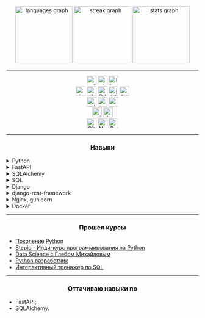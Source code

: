 
<div align="center">
  <img src="https://github-readme-stats.vercel.app/api/top-langs?username=Deyvidas&locale=en&hide_title=true&layout=compact&card_width=320&langs_count=6&theme=dark&hide_border=true&order=2" height="150" alt="languages graph"  />
  <img src="https://streak-stats.demolab.com?user=Deyvidas&locale=en&mode=daily&theme=dark&hide_border=true&border_radius=5&date_format=j%20M%5B%20Y%5D&order=3" height="150" alt="streak graph"  />
  <img src="https://github-readme-stats.vercel.app/api?username=Deyvidas&hide_title=true&hide_rank=true&show_icons=false&include_all_commits=true&count_private=true&disable_animations=true&theme=dark&locale=en&hide_border=true&order=1" height="150" alt="stats graph"  />
</div>

---

<div align="center">
  <img src="https://img.shields.io/badge/python-3670A0?style=flat&logo=python&logoColor=ffdd54" height="25" alt="python"/>
  <img src="https://img.shields.io/badge/shell_script-%23121011.svg?style=flat&logo=gnu-bash&logoColor=white" height="25" alt="shell_script"/>
  <img src="https://img.shields.io/badge/Linux-FCC624?style=flat&logo=linux&logoColor=black" height="25" alt="linux"/>
  <br>
  <img src="https://img.shields.io/badge/django-%23092E20.svg?style=flat&logo=django&logoColor=white" height="25" alt="django"/>
  <img src="https://img.shields.io/badge/JWT-black?style=flat&logo=JSON%20web%20tokens" height="25" alt="JWT"/>
  <img src="https://img.shields.io/badge/DJANGO-REST-ff1709?style=flat&logo=django&logoColor=white&color=ff1709&labelColor=gray" height="25" alt="DJANGO-REST"/>
  <img src="https://img.shields.io/badge/jinja-white.svg?style=flat&logo=jinja&logoColor=black" height="25" alt="jinja"/>
  <img src="https://img.shields.io/badge/bootstrap-%238511FA.svg?style=flat&logo=bootstrap&logoColor=white" height="25" alt="bootstrap"/>
  <br>
  <img src="https://img.shields.io/badge/sqlite-%2307405e.svg?style=flat&logo=sqlite&logoColor=white" height="25" alt="sqlite"/>
  <img src="https://img.shields.io/badge/postgres-%23316192.svg?style=flat&logo=postgresql&logoColor=white" height="25" alt="postgres"/>
  <img src="https://img.shields.io/badge/mysql-%2300000f.svg?style=flat&logo=mysql&logoColor=white" height="25" alt="mysql"/>
  <br>
  <img src="https://img.shields.io/badge/nginx-%23009639.svg?style=flat&logo=nginx&logoColor=white" height="25" alt="nginx"/>
  <img src="https://img.shields.io/badge/docker-%230db7ed.svg?style=flat&logo=docker&logoColor=white" height="25" alt="docker"/>
  <br>
  <img src="https://img.shields.io/badge/Git-fc6d26?style=flat&logo=git&logoColor=white" height="25" alt="Git"/>
  <img src="https://img.shields.io/badge/Notion-%23000000.svg?style=flat&logo=notion&logoColor=white" height="25" alt="Notion"/>
  <img src="https://img.shields.io/badge/Postman-FF6C37?style=flat&logo=postman&logoColor=white" height="25" alt="Postman"/>
</div>

---

<h3 align="center">Навыки</h3>

<details>
    <summary>Python</summary>

1. __Синтаксис языка:__
    - Python code style - уверенное владение;
    - PEP8 - уверенное владение;
    - Typed python - базовый уровень.
2. __Знаю структуры данных:__
    - встроенные структуры Python;
    - enum.Enum;
    - typing.NamedTuple;
    - typing.TypedDict;
    - односвязные, двусвязные списки.
3. __ООП - объектно-ориентированное-программирование:__
    - [tasks_about_oop;](https://github.com/Deyvidas/tasks_about_oop)
    - abc - базовое представление абстрактных классов.
4. __Функциональное программирование:__
    - декоратор - хорошее понимание принципа их работы.
5. __Хорошо понимаю:__
    - Почему важно писать тесты;
    - Как работает и зачем виртуальное окружение;
    - Как работать с переменными окружения из .env файла;
    - Как работать с модулями venv, poetry, mypy, flake8;
    - Как использовать пакеты re, sys, os, Path.

</details>

<details>
    <summary>FastAPI</summary>

1. __Могу:__
    - Разворачивать приложение используя FastAPI;
    - Создавать ручки для доступа к сущностям в БД посредством ORM SQLAlchemy;
    - Выполнять валидацию параметров и тела запроса посредством Pydantic;
    - Настраивать инфраструктуру для тестирования FastAPI в связке с SQLAlchemy;
    - Тестировать ручки посредством fastapi.testclient.TestClient и pytest.

</details>

<details>
    <summary>SQLAlchemy</summary>

1. __Могу:__
    - Описывать сущности используя декларативный и императивный способ описания;
    - Настраивать, создавать и применять миграции с помощью alembic;
    - Описывать сущности со связями, при этом исключать 1+N проблемы при запросах;
    - Описывать расширяемых менеджеров для упрощения описания запросов;
    - Налаживать инфраструктуру для тестирования, с тестовой БД (для изоляции
      тестов от рабочей БД);
    - Создать безопасную и поддерживаемую конфигурацию для подключения к БД.

</details>

<details>
    <summary>SQL</summary>

1. __Могу:__
    - Подключиться к серверам PostgreSQL и MySql;
    - Выполнять базовые и сложные запросы в БД.

</details>

<details>
    <summary>Django</summary>

1. __Могу:__
    - Написать back и front используя Django, jinja и bootstrap;
    - Использовать сигналы pre и post;
    - Использовать function based view и class based view;
    - Оптимизировать запросы через ORM (где это возможно);
    - Тестировать модули приложения используя модуль pytest-django;
    - Тестировать функционал приложения используя selenium;
    - Расширять модель пользователя и менять способ аутентификации пользователя;
    - Управлять встроенной административной панелью Django.
2. __Хорошо понимаю:__
    - Как Django работает с обрабатывает запросы клиента;
    - Как работают и зачем нужны миграции;
    - Как создать интерфейс для взаимодействия с проектом используя drf;
    - Как работать с документами и изображениями;
    - Что такое ленивость в QuerySet;
    - Как работает Django ORM;
    - Как пользоваться документацией Django.

</details>

<details>
    <summary>django-rest-framework</summary>

1. __Хорошо понимаю:__
    - Зачем приложению на Django необходим API;
    - Как использовать авторизацию по jwt-token;

</details>

<details>
    <summary>Nginx, gunicorn</summary>

1. __Умею:__
    - Пользоваться командной строкой sh, bash;
    - Работать с сервером на базе Unix;
    - Разворачивать Django приложение на удаленном сервере;
    - Ориентироваться в документацией Nginx;
    - Получать SSL сертификат используя утилиту certbot;
    - Настроить авто-обновление сертификата SSL, так-же через certbot.

2. __Могу:__
    - Конфигурировать Nginx:
        - конфигурация брандмауэра (что-бы сервер знал куда перенаправить запрос);
        - открывать порты (в конфигурационном файле Nginx);
        - перенаправлять запросы на gunicorn.
    - Конфигурировать gunicorn:
        - автозапуск(демонизация);
        - просмотр логов.

</details>

<details>
    <summary>Docker</summary>

1. __Умею:__
    - Ориентироваться в документации Docker и github-actions;
    - Создавать и запускать контейнеры на сервере через командную строку;
    - Разворачивать контейнеры как через Dockerfile так и через Docker-compose;
    - Пользоваться github-actions, для автоматизации процессов build&run на
      сервере, например после push-action запускать тесты на сервере;
    - Пользоваться модулями от [@appleboy](https://github.com/appleboy)
      например для оповещений об успешном build&run контейнеров на сервере.

2. __Могу:__
    - Писать простенькие sh скрипты.

</details>

---

<h3 align="center">Прошел курсы</h3>

- [Поколение Python](https://stepik.org/course/58852/syllabus)
- [Stepic - Инди-курс программирования на Python](https://stepik.org/course/63085/syllabus)
- [Data Science с Глебом Михайловым](https://stepik.org/course/113596/syllabus)
- [Python разработчик](https://practicum.yandex.ru/python-developer-plus/)
- [Интерактивный тренажер по SQL](https://stepik.org/course/63054/syllabus)

---

<h3 align="center">Оттачиваю навыки по</h3>

- FastAPI;
- SQLAlchemy.
